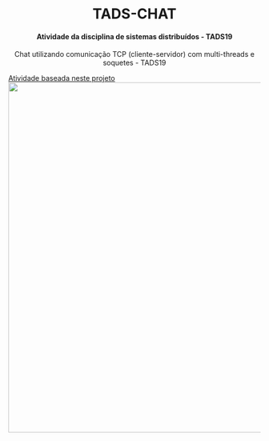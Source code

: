 
<h1 align="center">TADS-CHAT</h1>
<h4 align="center">Atividade da disciplina de sistemas distribuídos - TADS19</h4>
<p align="center">Chat utilizando comunicação TCP (cliente-servidor) com multi-threads e soquetes - TADS19</p>
<a style="text-align: center" href="https://github.com/manoelcampos/sd-java-socket-chat">Atividade baseada neste projeto </a>
<br>
<img height="700" src="https://github.com/alysonmiguel/Tads-Chat/tree/master/src/chat/print.jpg" />
<br>